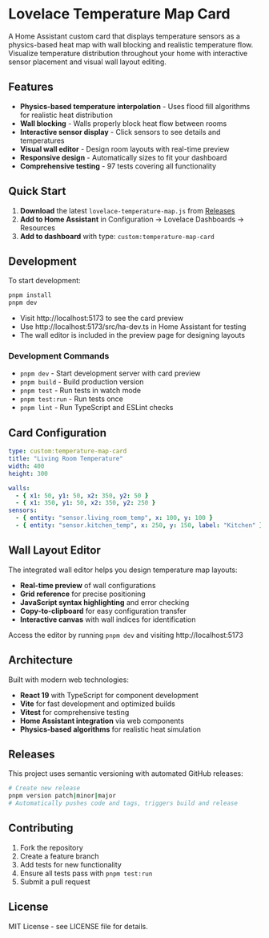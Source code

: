 # Lovelace Temperature Map Card

A Home Assistant custom card that displays temperature sensors as a physics-based heat map with wall blocking and realistic temperature flow. Visualize temperature distribution throughout your home with interactive sensor placement and visual wall layout editing.

## Features

- **Physics-based temperature interpolation** - Uses flood fill algorithms for realistic heat distribution
- **Wall blocking** - Walls properly block heat flow between rooms
- **Interactive sensor display** - Click sensors to see details and temperatures
- **Visual wall editor** - Design room layouts with real-time preview
- **Responsive design** - Automatically sizes to fit your dashboard
- **Comprehensive testing** - 97 tests covering all functionality

## Quick Start

1. **Download** the latest `lovelace-temperature-map.js` from [Releases](../../releases)
2. **Add to Home Assistant** in Configuration → Lovelace Dashboards → Resources
3. **Add to dashboard** with type: `custom:temperature-map-card`

## Development

To start development:

```bash
pnpm install
pnpm dev
```

- Visit http://localhost:5173 to see the card preview
- Use http://localhost:5173/src/ha-dev.ts in Home Assistant for testing
- The wall editor is included in the preview page for designing layouts

### Development Commands

- `pnpm dev` - Start development server with card preview
- `pnpm build` - Build production version
- `pnpm test` - Run tests in watch mode
- `pnpm test:run` - Run tests once
- `pnpm lint` - Run TypeScript and ESLint checks

## Card Configuration

```yaml
type: custom:temperature-map-card
title: "Living Room Temperature"
width: 400
height: 300

walls:
  - { x1: 50, y1: 50, x2: 350, y2: 50 }
  - { x1: 350, y1: 50, x2: 350, y2: 250 }
sensors:
  - { entity: "sensor.living_room_temp", x: 100, y: 100 }
  - { entity: "sensor.kitchen_temp", x: 250, y: 150, label: "Kitchen" }
```

## Wall Layout Editor

The integrated wall editor helps you design temperature map layouts:

- **Real-time preview** of wall configurations
- **Grid reference** for precise positioning  
- **JavaScript syntax highlighting** and error checking
- **Copy-to-clipboard** for easy configuration transfer
- **Interactive canvas** with wall indices for identification

Access the editor by running `pnpm dev` and visiting http://localhost:5173

## Architecture

Built with modern web technologies:

- **React 19** with TypeScript for component development
- **Vite** for fast development and optimized builds
- **Vitest** for comprehensive testing
- **Home Assistant integration** via web components
- **Physics-based algorithms** for realistic heat simulation

## Releases

This project uses semantic versioning with automated GitHub releases:

```bash
# Create new release
pnpm version patch|minor|major
# Automatically pushes code and tags, triggers build and release
```

## Contributing

1. Fork the repository
2. Create a feature branch
3. Add tests for new functionality
4. Ensure all tests pass with `pnpm test:run`
5. Submit a pull request

## License

MIT License - see LICENSE file for details.